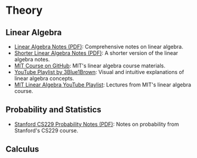 # Theory

## Linear Algebra

- [Linear Algebra Notes (PDF)](https://www.cs.cmu.edu/~jingx/docs/linearalgebra.pdf): Comprehensive notes on linear algebra.
- [Shorter Linear Algebra Notes (PDF)](https://www.cs.cmu.edu/~jingx/docs/linearalgebra.pdf): A shorter version of the linear algebra notes.
- [MIT Course on GitHub](https://github.com/mitmath/1806): MIT's linear algebra course materials.
- [YouTube Playlist by 3Blue1Brown](https://www.youtube.com/playlist?list=PLZHQObOWTQDPD3MizzM2xVFitgF8hE_ab): Visual and intuitive explanations of linear algebra concepts.
- [MIT Linear Algebra YouTube Playlist](https://www.youtube.com/playlist?list=PL221E2BBF13BECF6C): Lectures from MIT's linear algebra course.

## Probability and Statistics

- [Stanford CS229 Probability Notes (PDF)](https://cs229.stanford.edu/section/cs229-prob.pdf): Notes on probability from Stanford's CS229 course.

## Calculus
